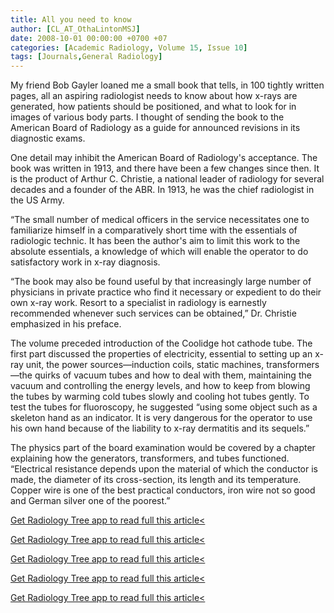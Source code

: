 ```yaml
---
title: All you need to know
author: [CL_AT_OthaLintonMSJ]
date: 2008-10-01 00:00:00 +0700 +07
categories: [Academic Radiology, Volume 15, Issue 10]
tags: [Journals,General Radiology]
---
```

My friend Bob Gayler loaned me a small book that tells, in 100 tightly written pages, all an aspiring radiologist needs to know about how x-rays are generated, how patients should be positioned, and what to look for in images of various body parts. I thought of sending the book to the American Board of Radiology as a guide for announced revisions in its diagnostic exams.

One detail may inhibit the American Board of Radiology's acceptance. The book was written in 1913, and there have been a few changes since then. It is the product of Arthur C. Christie, a national leader of radiology for several decades and a founder of the ABR. In 1913, he was the chief radiologist in the US Army.

“The small number of medical officers in the service necessitates one to familiarize himself in a comparatively short time with the essentials of radiologic technic. It has been the author's aim to limit this work to the absolute essentials, a knowledge of which will enable the operator to do satisfactory work in x-ray diagnosis.

“The book may also be found useful by that increasingly large number of physicians in private practice who find it necessary or expedient to do their own x-ray work. Resort to a specialist in radiology is earnestly recommended whenever such services can be obtained,” Dr. Christie emphasized in his preface.

The volume preceded introduction of the Coolidge hot cathode tube. The first part discussed the properties of electricity, essential to setting up an x-ray unit, the power sources—induction coils, static machines, transformers—the quirks of vacuum tubes and how to deal with them, maintaining the vacuum and controlling the energy levels, and how to keep from blowing the tubes by warming cold tubes slowly and cooling hot tubes gently. To test the tubes for fluoroscopy, he suggested “using some object such as a skeleton hand as an indicator. It is very dangerous for the operator to use his own hand because of the liability to x-ray dermatitis and its sequels.”

The physics part of the board examination would be covered by a chapter explaining how the generators, transformers, and tubes functioned. “Electrical resistance depends upon the material of which the conductor is made, the diameter of its cross-section, its length and its temperature. Copper wire is one of the best practical conductors, iron wire not so good and German silver one of the poorest.”

[Get Radiology Tree app to read full this article<](https://clinicalpub.com/app)

[Get Radiology Tree app to read full this article<](https://clinicalpub.com/app)

[Get Radiology Tree app to read full this article<](https://clinicalpub.com/app)

[Get Radiology Tree app to read full this article<](https://clinicalpub.com/app)

[Get Radiology Tree app to read full this article<](https://clinicalpub.com/app)